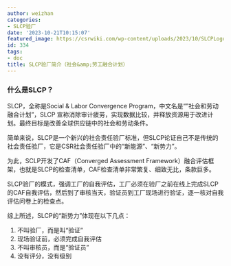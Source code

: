 ```yaml
---
author: weizhan
categories:
- SLCP验厂
date: '2023-10-21T10:15:07'
featured_image: https://csrwiki.com/wp-content/uploads/2023/10/SLCPLogo-Transparentbackground.png
id: 334
tags:
- doc
title: SLCP验厂简介（社会&amp;劳工融合计划）
---
```


### 什么是SLCP？

SLCP，全称是Social & Labor Convergence Program，中文名是“”社会和劳动融合计划”，SLCP
宣称消除审计疲劳，实现数据比较，并释放资源用于改进计划。最终目标是改善全球供应链中的社会和劳动条件。

简单来说，SLCP是一个新兴的社会责任验厂标准，但SLCP论证自己不是传统的社会责任验厂，它是CSR社会责任验厂中的“新能源”、“新势力”。

为此，SCLP开发了CAF（Converged Assessment
Framework）融合评估框架，也就是SLCP的检查清单，CAF检查清单非常繁复、细致无比，条款巨多。

SLCP验厂的模式，强调工厂的自我评估，工厂必须在验厂之前在线上完成SLCP的CAF自我评估，然后到了审核当天，验证员到工厂现场进行验证，逐一核对自我评估问卷上的检查点。

综上所述，SLCP的“新势力”体现在以下几点：

  1. 不叫验厂，而是叫“验证”
  2. 现场验证前，必须完成自我评估
  3. 不叫审核员，而是“验证员”
  4. 没有评分，没有级别

